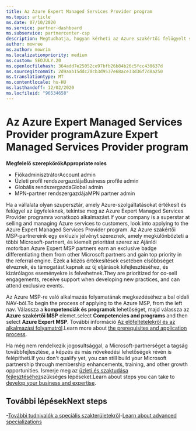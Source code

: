 ```yaml
---
title: Az Azure Expert Managed Services Provider program
ms.topic: article
ms.date: 07/10/2020
ms.service: partner-dashboard
ms.subservice: partnercenter-csp
description: Megtudhatja, hogyan kérheti az Azure szakértői felügyelt szolgáltatások szolgáltatói programját más partnerektől való kivonásra és az átirányítási motor legfontosabb prioritásának beszerzésére.
author: mowree
ms.author: mowrim
ms.localizationpriority: medium
ms.custom: SEOJULY.20
ms.openlocfilehash: 364add7e25052ce97bfb26b84b26c5fcc430637d
ms.sourcegitcommit: 2d9aab15ddc20cb3d9537e68ace33d36f7d8a250
ms.translationtype: MT
ms.contentlocale: hu-HU
ms.lasthandoff: 12/02/2020
ms.locfileid: "96534658"
---
```

# <a name="azure-expert-managed-services-provider-program"></a><span data-ttu-id="3bd3e-103">Az Azure Expert Managed Services Provider program</span><span class="sxs-lookup"><span data-stu-id="3bd3e-103">Azure Expert Managed Services Provider program</span></span>

<span data-ttu-id="3bd3e-104">**Megfelelő szerepkörök**</span><span class="sxs-lookup"><span data-stu-id="3bd3e-104">**Appropriate roles**</span></span>

- <span data-ttu-id="3bd3e-105">Fiókadminisztrátor</span><span class="sxs-lookup"><span data-stu-id="3bd3e-105">Account admin</span></span>
- <span data-ttu-id="3bd3e-106">Üzleti profil rendszergazdája</span><span class="sxs-lookup"><span data-stu-id="3bd3e-106">Business profile admin</span></span>
- <span data-ttu-id="3bd3e-107">Globális rendszergazda</span><span class="sxs-lookup"><span data-stu-id="3bd3e-107">Global admin</span></span>
- <span data-ttu-id="3bd3e-108">MPN-partner rendszergazdája</span><span class="sxs-lookup"><span data-stu-id="3bd3e-108">MPN partner admin</span></span>

<span data-ttu-id="3bd3e-109">Ha a vállalata olyan szupersztár, amely Azure-szolgáltatásokat értékesít és felügyel az ügyfeleknek, tekintse meg az Azure Expert Managed Services Provider programra vonatkozó alkalmazást.</span><span class="sxs-lookup"><span data-stu-id="3bd3e-109">If your company is a superstar at selling and managing Azure services to customers, look into applying to the Azure Expert Managed Services Provider program.</span></span> <span data-ttu-id="3bd3e-110">Az Azure szakértői MSP-partnereink egy exkluzív jelvényt szereznek, amely megkülönbözteti a többi Microsoft-partnert, és kiemelt prioritást szerez az Ajánlói motorban.</span><span class="sxs-lookup"><span data-stu-id="3bd3e-110">Azure Expert MSP partners earn an exclusive badge differentiating them from other Microsoft partners and gain top priority in the referral engine.</span></span> <span data-ttu-id="3bd3e-111">Ezek a közös értékesítések esetében elsőbbséget élveznek, és támogatást kapnak az új eljárások kifejlesztéséhez, és kizárólagos eseményekre is felvehetnek.</span><span class="sxs-lookup"><span data-stu-id="3bd3e-111">They are prioritized for co-sell engagements, receive support when developing new practices, and can attend exclusive events.</span></span>

<span data-ttu-id="3bd3e-112">Az Azure MSP-re való alkalmazás folyamatának megkezdéséhez a bal oldali NAV-ból.</span><span class="sxs-lookup"><span data-stu-id="3bd3e-112">To begin the process of applying to the Azure MSP, from the left nav.</span></span> <span data-ttu-id="3bd3e-113">Válassza a **kompetenciák és programok** lehetőséget, majd válassza az **Azure szakértői MSP** elemet.</span><span class="sxs-lookup"><span data-stu-id="3bd3e-113">select **Competencies and programs** and then select **Azure Expert MSP**.</span></span> <span data-ttu-id="3bd3e-114">További információ [Az előfeltételekről és az alkalmazási folyamatról](https://partner.microsoft.com/membership/azure-expert-msp).</span><span class="sxs-lookup"><span data-stu-id="3bd3e-114">Learn more about [the prerequisites and application process](https://partner.microsoft.com/membership/azure-expert-msp).</span></span> 

<span data-ttu-id="3bd3e-115">Ha még nem rendelkezik jogosultsággal, a Microsoft-partnerséget a tagság továbbfejlesztése, a képzés és más növekedési lehetőségek révén is felépítheti.</span><span class="sxs-lookup"><span data-stu-id="3bd3e-115">If you don't qualify yet, you can still build your Microsoft partnership through membership enhancements, training, and other growth opportunities.</span></span>
<span data-ttu-id="3bd3e-116">Ismerje meg az [üzleti és szaktudása fejlesztéséhez](https://partner.microsoft.com/membership/azure-expert-msp)szükséges lépéseket.</span><span class="sxs-lookup"><span data-stu-id="3bd3e-116">Learn about steps you can take to [develop your business and expertise](https://partner.microsoft.com/membership/azure-expert-msp).</span></span>

## <a name="next-steps"></a><span data-ttu-id="3bd3e-117">További lépések</span><span class="sxs-lookup"><span data-stu-id="3bd3e-117">Next steps</span></span>

<span data-ttu-id="3bd3e-118">-[További tudnivalók a speciális szakterületekről](advanced-specializations.md)</span><span class="sxs-lookup"><span data-stu-id="3bd3e-118">-[Learn about advanced specializations](advanced-specializations.md)</span></span>